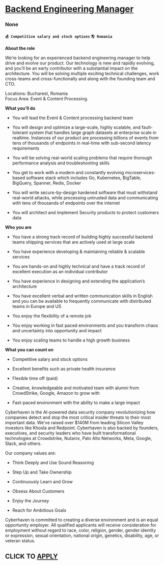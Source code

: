 # [Backend Engineering Manager](https://www.remotewlb.com/apply/backend-engineering-manager-117524)  
### None  
#### `💰 Competitive salary and stock options` `🌎 Romania`  

**About the role**

We’re looking for an experienced backend engineering manager to help drive and evolve our product. Our technology is new and rapidly evolving, and you’ll be an early contributor with a substantial impact on the architecture. You will be solving multiple exciting technical challenges, work cross-teams and cross-functionally and along with the founding team and CTO.

Locations: Bucharest, Romania  
Focus Area: Event & Content Processing.

 **What you’ll do**

  * You will lead the Event & Content processing backend team

  * You will design and optimize a large-scale, highly scalable, and fault-tolerant system that handles large graph datasets at enterprise scale in realtime. Instances of our product are processing billions of events from tens of thousands of endpoints in real-time with sub-second latency requirements

  * You will be solving real-world scaling problems that require thorough performance analysis and troubleshooting skills

  * You get to work with a modern and constantly evolving microservices-based software stack which includes Go, Kubernetes, BigTable, BigQuery, Spanner, Redis, Docker

  * You will write secure-by-design hardened software that must withstand real-world attacks, while processing untrusted data and communicating with tens of thousands of endpoints over the internet

  * You will architect and implement Security products to protect customers data

 **Who you are**

  * You have a strong track record of building highly successful backend teams shipping services that are actively used at large scale

  * You have experience developing & maintaining reliable & scalable services 

  * You are hands-on and highly technical and have a track record of excellent execution as an individual contributor

  * You have experience in designing and extending the application’s architecture

  * You have excellent verbal and written communication skills in English and you can be available to frequently communicate with distributed teams in Europe and US

  * You enjoy the flexibility of a remote job

  * You enjoy working in fast paced environments and you transform chaos and uncertainty into opportunity and impact

  * You enjoy scaling teams to handle a high growth business

 **What you can count on**

  * Competitive salary and stock options

  * Excellent benefits such as private health insurance

  * Flexible time off (paid)

  * Creative, knowledgeable and motivated team with alumni from CrowdStrike, Google, Amazon to grow with

  * Fast-paced environment with the ability to make a large impact

Cyberhaven is the AI-powered data security company revolutionizing how companies detect and stop the most critical insider threats to their most important data. We've raised over $140M from leading Silicon Valley investors like Khosla and Redpoint. Cyberhaven is also backed by founders, executives, and security leaders who have built transformational technologies at Crowdstrike, Nutanix, Palo Alto Networks, Meta, Google, Slack, and others.

Our company values are:

  * Think Deeply and Use Sound Reasoning

  * Step Up and Take Ownership

  * Continuously Learn and Grow

  * Obsess About Customers

  * Enjoy the Journey

  * Reach for Ambitious Goals

Cyberhaven is committed to creating a diverse environment and is an equal opportunity employer. All qualified applicants will receive consideration for employment without regard to race, color, religion, gender, gender identity or expression, sexual orientation, national origin, genetics, disability, age, or veteran status.

  
## CLICK TO [APPLY](https://www.remotewlb.com/apply/backend-engineering-manager-117524)

